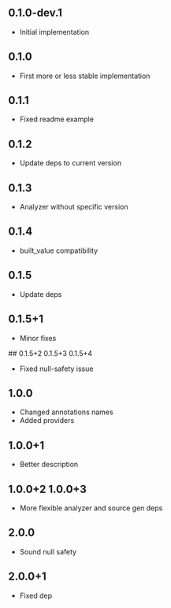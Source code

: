 ## 0.1.0-dev.1

- Initial implementation

## 0.1.0

- First more or less stable implementation

## 0.1.1

- Fixed readme example

## 0.1.2

- Update deps to current version

## 0.1.3

- Analyzer without specific version

## 0.1.4

- built_value compatibility

## 0.1.5

- Update deps

## 0.1.5+1

- Minor fixes

## 0.1.5+2 0.1.5+3 0.1.5+4

- Fixed null-safety issue

## 1.0.0

- Changed annotations names
- Added providers

## 1.0.0+1

- Better description

## 1.0.0+2 1.0.0+3

- More flexible analyzer and source gen deps

## 2.0.0

- Sound null safety

## 2.0.0+1

- Fixed dep